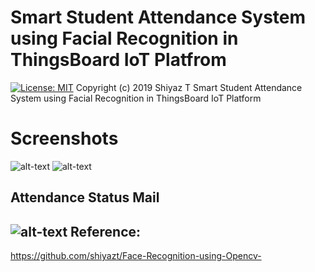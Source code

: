 # Smart Student Attendance System using Facial Recognition in ThingsBoard IoT Platfrom
[![License: MIT](https://img.shields.io/badge/License-MIT-yellow.svg)](https://opensource.org/licenses/MIT)
Copyright (c) 2019 Shiyaz T
Smart Student Attendance System using Facial Recognition in ThingsBoard IoT Platform

Screenshots
===========
![alt-text](https://github.com/shiyazt/Smart_Student_Attendance_System_using_Facial_Recognition_in_ThingsBoard_IoT_Platfrom/blob/master/Screenshots/1.png)
![alt-text](https://github.com/shiyazt/Smart_Student_Attendance_System_using_Facial_Recognition_in_ThingsBoard_IoT_Platfrom/blob/master/Screenshots/2.png)

Attendance Status Mail
-----------------------
![alt-text](https://github.com/shiyazt/Smart_Student_Attendance_System_using_Facial_Recognition_in_ThingsBoard_IoT_Platfrom/blob/master/Screenshots/mail.png)
Reference:
----------
https://github.com/shiyazt/Face-Recognition-using-Opencv-
